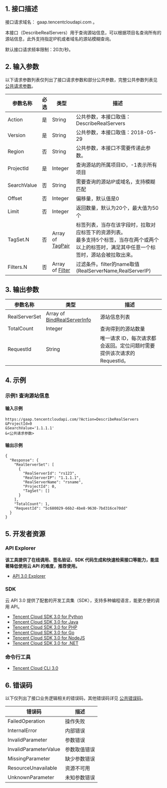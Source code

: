 ## 1. 接口描述

接口请求域名： gaap.tencentcloudapi.com 。

本接口（DescribeRealServers）用于查询源站信息，可以根据项目名查询所有的源站信息，此外支持指定IP机或者域名的源站模糊查询。

默认接口请求频率限制：20次/秒。

## 2. 输入参数

以下请求参数列表仅列出了接口请求参数和部分公共参数，完整公共参数列表见 [公共请求参数](/document/api/608/36935)。

| 参数名称 | 必选 | 类型 | 描述 |
|---------|---------|---------|---------|
| Action | 是 | String | 公共参数，本接口取值：DescribeRealServers |
| Version | 是 | String | 公共参数，本接口取值：2018-05-29 |
| Region | 否 | String | 公共参数，本接口不需要传递此参数。 |
| ProjectId | 是 | Integer | 查询源站的所属项目ID，-1表示所有项目 |
| SearchValue | 否 | String | 需要查询的源站IP或域名，支持模糊匹配 |
| Offset | 否 | Integer | 偏移量，默认值是0 |
| Limit | 否 | Integer | 返回数量，默认为20个，最大值为50个 |
| TagSet.N | 否 | Array of [TagPair](/document/api/608/37023#TagPair) | 标签列表，当存在该字段时，拉取对应标签下的资源列表。<br/>最多支持5个标签，当存在两个或两个以上的标签时，满足其中任意一个标签时，源站会被拉取出来。 |
| Filters.N | 否 | Array of [Filter](/document/api/608/37023#Filter) | 过滤条件。filter的name取值(RealServerName,RealServerIP) |

## 3. 输出参数

| 参数名称 | 类型 | 描述 |
|---------|---------|---------|
| RealServerSet | Array of [BindRealServerInfo](/document/api/608/37023#BindRealServerInfo) | 源站信息列表|
| TotalCount | Integer | 查询得到的源站数量|
| RequestId | String | 唯一请求 ID，每次请求都会返回。定位问题时需要提供该次请求的 RequestId。|

## 4. 示例

### 示例1 查询源站信息

#### 输入示例

```
https://gaap.tencentcloudapi.com/?Action=DescribeRealServers
&ProjectId=0
&SearchValue='1.1.1.1'
&<公共请求参数>
```

#### 输出示例

```
{
  "Response": {
    "RealServerSet": [
      {
        "RealServerId": "rs123",
        "RealServerIP": "1.1.1.1",
        "RealServerName": "rsname",
        "ProjectId": 0,
        "TagSet": []
      }
    ],
    "TotalCount": 1,
    "RequestId": "5c680029-66b2-4be8-9630-7bd316ce70dd"
  }
}
```


## 5. 开发者资源

### API Explorer

**该工具提供了在线调用、签名验证、SDK 代码生成和快速检索接口等能力，能显著降低使用云 API 的难度，推荐使用。**

* [API 3.0 Explorer](https://console.cloud.tencent.com/api/explorer?Product=gaap&Version=2018-05-29&Action=DescribeRealServers)

### SDK

云 API 3.0 提供了配套的开发工具集（SDK），支持多种编程语言，能更方便的调用 API。

* [Tencent Cloud SDK 3.0 for Python](https://github.com/TencentCloud/tencentcloud-sdk-python)
* [Tencent Cloud SDK 3.0 for Java](https://github.com/TencentCloud/tencentcloud-sdk-java)
* [Tencent Cloud SDK 3.0 for PHP](https://github.com/TencentCloud/tencentcloud-sdk-php)
* [Tencent Cloud SDK 3.0 for Go](https://github.com/TencentCloud/tencentcloud-sdk-go)
* [Tencent Cloud SDK 3.0 for NodeJS](https://github.com/TencentCloud/tencentcloud-sdk-nodejs)
* [Tencent Cloud SDK 3.0 for .NET](https://github.com/TencentCloud/tencentcloud-sdk-dotnet)

### 命令行工具

* [Tencent Cloud CLI 3.0](https://cloud.tencent.com/document/product/440/6176)

## 6. 错误码

以下仅列出了接口业务逻辑相关的错误码，其他错误码详见 [公共错误码](/document/api/608/36938#.E5.85.AC.E5.85.B1.E9.94.99.E8.AF.AF.E7.A0.81)。

| 错误码 | 描述 |
|---------|---------|
| FailedOperation | 操作失败 |
| InternalError | 内部错误 |
| InvalidParameter | 参数错误 |
| InvalidParameterValue | 参数取值错误 |
| MissingParameter | 缺少参数错误 |
| ResourceUnavailable | 资源不可用 |
| UnknownParameter | 未知参数错误 |
